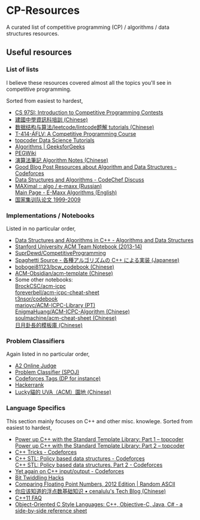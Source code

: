 # CP-Resources
A curated list of competitive programming (CP) / algorithms / data structures resources.

## Useful resources

### List of lists
I believe these resources covered almost all the topics you'll see in competitive programming.

Sorted from easiest to hardest,
- [CS 97SI: Introduction to Competitive Programming Contests](http://web.stanford.edu/class/cs97si/)
- [建國中學資訊科培訓 (Chinese)](http://pisces.ck.tp.edu.tw/~peng/index.php?year=2012)
- [数据结构与算法/leetcode/lintcode题解 tutorials (Chinese)](http://algorithm.yuanbin.me/zh-hans/index.html)
- [T-414-ÁFLV: A Competitive Programming Course](https://algo.is/competitive-programming-course/)
- [topcoder Data Science Tutorials](https://www.topcoder.com/community/data-science/data-science-tutorials/)
- [Algorithms | GeeksforGeeks](http://www.geeksforgeeks.org/fundamentals-of-algorithms)
- [PEGWiki](http://wcipeg.com/wiki/Special:AllPages)
- [演算法筆記 Algorithm Notes (Chinese)](http://www.csie.ntnu.edu.tw/~u91029/)
- [Good Blog Post Resources about Algorithm and Data Structures - Codeforces](http://codeforces.com/blog/entry/13529)
- [Data Structures and Algorithms - CodeChef Discuss](http://discuss.codechef.com/questions/48877/data-structures-and-algorithms)
- [MAXimal :: algo / e-maxx (Russian)](http://e-maxx.ru/algo/)  
[Main Page - E-Maxx Algorithms (English)](http://e-maxx-eng.github.io/)
- [国家集训队论文 1999-2009](https://github.com/oeddyo/algorithm/tree/master/resources/%E7%89%9B%E4%BA%BA%E8%B0%88ACM%E7%BB%8F%E9%AA%8C(%E5%8C%85%E6%8B%AC%E5%9B%BD%E5%AE%B6%E9%9B%86%E8%AE%AD%E9%98%9F%E8%AE%BA%E6%96%87)/%E5%9B%BD%E5%AE%B6%E9%9B%86%E8%AE%AD%E9%98%9F%E8%AE%BA%E6%96%87)

### Implementations / Notebooks
Listed in no particular order,
- [Data Structures and Algorithms in C++ - Algorithms and Data Structures](https://sites.google.com/site/indy256/algo_cpp)
- [Stanford University ACM Team Notebook (2013-14)](http://stanford.edu/~liszt90/acm/notebook.html)
- [SuprDewd/CompetitiveProgramming](https://github.com/SuprDewd/CompetitiveProgramming)  
- [Spaghetti Source - 各種アルゴリズムの C++ による実装 (Japanese)](http://www.prefield.com/algorithm/)
- [bobogei81123/bcw_codebook (Chinese)](https://github.com/bobogei81123/bcw_codebook)
- [ACM-Obsidian/acm-template (Chinese)](https://github.com/ACM-Obsidian/acm-template)
- Some other notebooks:  
[BrockCSC/acm-icpc](https://github.com/BrockCSC/acm-icpc)  
[foreverbell/acm-icpc-cheat-sheet](https://github.com/foreverbell/acm-icpc-cheat-sheet)  
[t3nsor/codebook](https://github.com/t3nsor/codebook)  
[marioyc/ACM-ICPC-Library (PT)](https://github.com/marioyc/ACM-ICPC-Library)  
[EnigmaHuang/ACM-ICPC-Algorithm (Chinese)](https://github.com/EnigmaHuang/ACM-ICPC-Algorithm)  
[soulmachine/acm-cheat-sheet (Chinese)](https://github.com/soulmachine/acm-cheat-sheet)  
[日月卦長的模板庫 (Chinese)](http://sunmoon-template.blogspot.tw/)

### Problem Classifiers
Again listed in no particular order,
- [A2 Online Judge](http://a2oj.com/Categories.jsp)
- [Problem Classifier (SPOJ)](http://problemclassifier.appspot.com/)
- [Codeforces Tags (DP for instance)](http://codeforces.com/problemset/tags/dp)
- [Hackerrank](https://www.hackerrank.com/domains/algorithms/warmup)
- [Lucky貓的 UVA（ACM）園地 (Chinese)](http://luckycat.kshs.kh.edu.tw/)

### Language Specifics
This section mainly focuses on C++ and other misc. knowlege.
Sorted from easiest to hardest,
- [Power up C++ with the Standard Template Library: Part 1 – topcoder](https://www.topcoder.com/community/data-science/data-science-tutorials/power-up-c-with-the-standard-template-library-part-1/)  
[Power up C++ with the Standard Template Library: Part 2 – topcoder](https://www.topcoder.com/community/data-science/data-science-tutorials/power-up-c-with-the-standard-template-library-part-2/)
- [C++ Tricks - Codeforces](http://codeforces.com/blog/entry/15643)
- [C++ STL: Policy based data structures - Codeforces](http://codeforces.com/blog/entry/11080)  
[C++ STL: Policy based data structures. Part 2 - Codeforces](http://codeforces.com/blog/entry/13279)
- [Yet again on C++ input/output - Codeforces](http://codeforces.com/blog/entry/5217)
- [Bit Twiddling Hacks](https://graphics.stanford.edu/~seander/bithacks.html)
- [Comparing Floating Point Numbers, 2012 Edition | Random ASCII](http://randomascii.wordpress.com/2012/02/25/comparing-floating-point-numbers-2012-edition/)
- [你应该知道的浮点数基础知识 • cenalulu's Tech Blog (Chinese)](http://cenalulu.github.io/linux/about-denormalized-float-number/)
- [C++11 FAQ](http://www.stroustrup.com/C++11FAQ.html)
- [Object-Oriented C Style Languages: C++, Objective-C, Java, C# - a side-by-side reference sheet](http://hyperpolyglot.org/cpp)
